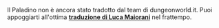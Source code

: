 Il Paladino non è ancora stato tradotto dal team di dungeonworld.it. Puoi appoggiarti all'ottima **[traduzione di Luca Maiorani](/pdf/paladino.pdf)** nel frattempo.